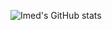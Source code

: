 
![Imed's GitHub stats](https://github-readme-stats.vercel.app/api?username=ImedZnd&show=reviews,discussions_started,discussions_answered,prs_merged,prs_merged_percentage)
